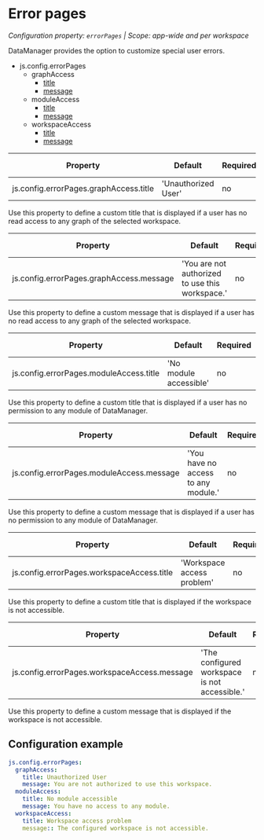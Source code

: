 # Error pages

*Configuration property: `errorPages` | Scope: app-wide and per workspace*

DataManager provides the option to customize special user errors.

-   js.config.errorPages
    -   graphAccess
        -   [title](#error-pages)
        -   [message](#error-pages)
    -   moduleAccess
        -   [title](#error-pages)
        -   [message](#error-pages)
    -   workspaceAccess
        -   [title](#error-pages)
        -   [message](#error-pages)

| Property | Default | Required | Conflicts with | Valid values |
| -------- | ------- | -------- | -------------- | ------------ |
| js.config.errorPages.graphAccess.title | 'Unauthorized User' | no | none | string |

Use this property to define a custom title that is displayed if a user has no read access to any graph of the selected workspace.

| Property | Default | Required | Conflicts with | Valid values |
| -------- | ------- | -------- | -------------- | ------------ |
| js.config.errorPages.graphAccess.message | 'You are not authorized to use this workspace.' | no | none | string |

Use this property to define a custom message that is displayed if a user has no read access to any graph of the selected workspace.

| Property | Default | Required | Conflicts with | Valid values |
| -------- | ------- | -------- | -------------- | ------------ |
| js.config.errorPages.moduleAccess.title | 'No module accessible' | no | none | string |

Use this property to define a custom title that is displayed if a user has no permission to any module of DataManager.

| Property | Default | Required | Conflicts with | Valid values |
| -------- | ------- | -------- | -------------- | ------------ |
| js.config.errorPages.moduleAccess.message | 'You have no access to any module.' | no | none | string |

Use this property to define a custom message that is displayed if a user has no permission to any module of DataManager.

| Property | Default | Required | Conflicts with | Valid values |
| -------- | ------- | -------- | -------------- | ------------ |
| js.config.errorPages.workspaceAccess.title | 'Workspace access problem' | no | none | string |

Use this property to define a custom title that is displayed if the workspace is not accessible.

| Property | Default | Required | Conflicts with | Valid values |
| -------- | ------- | -------- | -------------- | ------------ |
| js.config.errorPages.workspaceAccess.message | 'The configured workspace is not accessible.' | no | none | string |

Use this property to define a custom message that is displayed if the workspace is not accessible.

## Configuration example

``` yaml
js.config.errorPages:
  graphAccess:
    title: Unauthorized User
    message: You are not authorized to use this workspace.
  moduleAccess:
    title: No module accessible
    message: You have no access to any module.
  workspaceAccess:
    title: Workspace access problem
    message:: The configured workspace is not accessible.
```